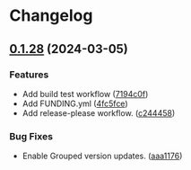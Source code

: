 # Changelog

## [0.1.28](https://github.com/ryohidaka/quiet-internet-api/compare/v0.1.27...v0.1.28) (2024-03-05)


### Features

* Add build test workflow ([7194c0f](https://github.com/ryohidaka/quiet-internet-api/commit/7194c0ffc83d6fd25f8809ad725ff27ec368b7bb))
* Add FUNDING.yml ([4fc5fce](https://github.com/ryohidaka/quiet-internet-api/commit/4fc5fcee3f1691546364932db6bf0b865dfaca7e))
* Add release-please workflow. ([c244458](https://github.com/ryohidaka/quiet-internet-api/commit/c244458660b3afa9554bab5307b05f5b45efaca6))


### Bug Fixes

* Enable Grouped version updates. ([aaa1176](https://github.com/ryohidaka/quiet-internet-api/commit/aaa1176223ed5e672054f71bc20552b62581d820))

